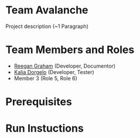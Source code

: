 # Team Avalanche

Project description (~1 Paragraph)

# Team Members and Roles

* [Reegan Graham](https://github.com/graharee/CIS350-HW2-GRAHAM) (Developer, Documentor)
* [Kalia Dorgelo](https://github.com/DorgeloK/CIS350-HW2-Dorgelo/tree/main) (Developer, Tester)
* Member 3 (Role 5, Role 6)

# Prerequisites

# Run Instuctions
